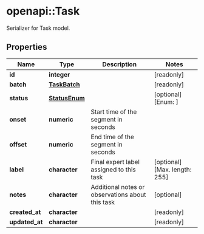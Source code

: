 # openapi::Task

Serializer for Task model.

## Properties
Name | Type | Description | Notes
------------ | ------------- | ------------- | -------------
**id** | **integer** |  | [readonly] 
**batch** | [**TaskBatch**](TaskBatch.md) |  | [readonly] 
**status** | [**StatusEnum**](StatusEnum.md) |  | [optional] [Enum: ] 
**onset** | **numeric** | Start time of the segment in seconds | 
**offset** | **numeric** | End time of the segment in seconds | 
**label** | **character** | Final expert label assigned to this task | [optional] [Max. length: 255] 
**notes** | **character** | Additional notes or observations about this task | [optional] 
**created_at** | **character** |  | [readonly] 
**updated_at** | **character** |  | [readonly] 


